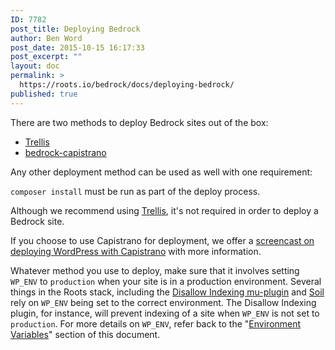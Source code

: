```yaml
---
ID: 7782
post_title: Deploying Bedrock
author: Ben Word
post_date: 2015-10-15 16:17:33
post_excerpt: ""
layout: doc
permalink: >
  https://roots.io/bedrock/docs/deploying-bedrock/
published: true
---
```

There are two methods to deploy Bedrock sites out of the box:

* [Trellis](https://roots.io/trellis/docs/deploys/)
* [bedrock-capistrano](https://github.com/roots/bedrock-capistrano)

Any other deployment method can be used as well with one requirement: 

`composer install` must be run as part of the deploy process.

Although we recommend using [Trellis](https://roots.io/trellis/), it's not required in order to deploy a Bedrock site. 

If you choose to use Capistrano for deployment, we offer a [screencast on deploying WordPress with Capistrano](https://roots.io/screencasts/deploying-wordpress-with-capistrano/) with more information.

Whatever method you use to deploy, make sure that it involves setting `WP_ENV` to `production` when your site is in a production environment. Several things in the Roots stack, including the [Disallow Indexing mu-plugin](https://github.com/roots/bedrock/blob/master/web/app/mu-plugins/disallow-indexing.php) and [Soil](https://roots.io/plugins/soil/) rely on `WP_ENV` being set to the correct environment. The Disallow Indexing plugin, for instance, will prevent indexing of a site when `WP_ENV` is not set to `production`. For more details on `WP_ENV`, refer back to the "[Environment Variables](/bedrock/docs/environment-variables/)" section of this document.
